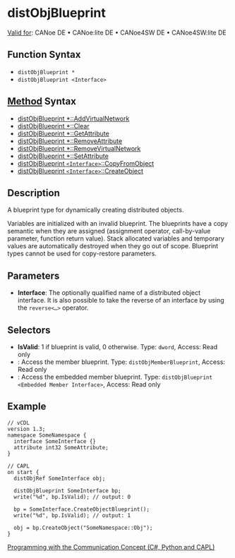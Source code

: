 # distObjBlueprint

[Valid for](../../../Shared/FeatureAvailability.md):  CANoe DE • CANoe:lite DE • CANoe4SW DE • CANoe4SW:lite DE

## Function Syntax

- `distObjBlueprint *`
- `distObjBlueprint <Interface>`

## [Method](../../../Shared/CAPL/General/ClassesAndObjects.md) Syntax

- [distObjBlueprint *::AddVirtualNetwork](../Methods/CAPLfunctiondistObjBlueprintAddVirtualNetwork.md)
- [distObjBlueprint *::Clear](../Methods/CAPLfunctiondistObjBlueprintClear.md)
- [distObjBlueprint *::GetAttribute](../Methods/CAPLfunctiondistObjBlueprintGetAttribute.md)
- [distObjBlueprint *::RemoveAttribute](../Methods/CAPLfunctiondistObjBlueprintRemoveAttribute.md)
- [distObjBlueprint *::RemoveVirtualNetwork](../Methods/CAPLfunctiondistObjBlueprintRemoveVirtualNetwork.md)
- [distObjBlueprint *::SetAttribute](../Methods/CAPLfunctiondistObjBlueprintSetAttribute.md)
- [distObjBlueprint `<Interface>`::CopyFromObject](../Methods/CAPLfunctiondistObjBlueprintCopyFromObject.md)
- [distObjBlueprint `<Interface>`::CreateObject](../Methods/CAPLfunctiondistObjBlueprintCreateObject.md)

## Description

A blueprint type for dynamically creating distributed objects.

Variables are initialized with an invalid blueprint. The blueprints have a copy semantic when they are assigned (assignment operator, call-by-value parameter, function return value). Stack allocated variables and temporary values are automatically destroyed when they go out of scope. Blueprint types cannot be used for copy-restore parameters.

## Parameters

- **Interface**: The optionally qualified name of a distributed object interface. It is also possible to take the reverse of an interface by using the `reverse<…>` operator.

## Selectors

- **IsValid**: 1 if blueprint is valid, 0 otherwise. Type: `dword`, Access: Read only
- **<Member Name>**: Access the member blueprint. Type: `distObjMemberBlueprint`, Access: Read only
- **<Embedded Member Name>**: Access the embedded member blueprint. Type: `distObjBlueprint <Embedded Member Interface>`, Access: Read only

## Example

```plaintext
// vCDL
version 1.3;
namespace SomeNamespace {
  interface SomeInterface {}
  attribute int32 SomeAttribute;
}

// CAPL
on start {
  distObjRef SomeInterface obj;

  distObjBlueprint SomeInterface bp;
  write("%d", bp.IsValid); // output: 0

  bp = SomeInterface.CreateObjectBlueprint();
  write("%d", bp.IsValid); // output: 1

  obj = bp.CreateObject("SomeNamespace::Obj");
}
```

[Programming with the Communication Concept (C#, Python and CAPL)](../../../CANoeCANalyzer/CommunicationConcept/Programming/CCP.md)
